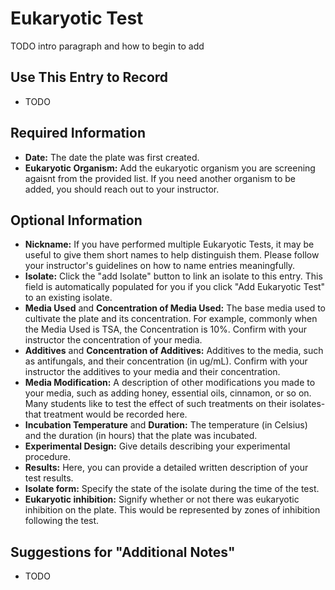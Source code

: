 # Eukaryotic Test

TODO intro paragraph and how to begin to add

## Use This Entry to Record

- TODO

## Required Information

- **Date:** The date the plate was first created.
- **Eukaryotic Organism:** Add the eukaryotic organism you are screening agaisnt from the provided list. If you need another organism to be added, you should reach out to your instructor. 

## Optional Information

- **Nickname:** If you have performed multiple Eukaryotic Tests, it may be useful to give them short names to help distinguish them. Please follow your instructor's guidelines on how to name entries meaningfully. 
- **Isolate:** Click the "add Isolate" button to link an isolate to this entry. This field is automatically populated for you if you click "Add Eukaryotic Test" to an existing isolate.
- **Media Used** and **Concentration of Media Used:** The base media used to cultivate the plate and its concentration. For example, commonly when the Media Used is TSA, the Concentration is 10%. Confirm with your instructor the concentration of your media. 
- **Additives** and **Concentration of Additives:** Additives to the media, such as antifungals, and their concentration (in ug/mL). Confirm with your instructor the additives to your media and their concentration. 
- **Media Modification:** A description of other modifications you made to your media, such as adding honey, essential oils, cinnamon, or so on. Many students like to test the effect of such treatments on their isolates- that treatment would be recorded here. 
- **Incubation Temperature** and **Duration:** The temperature (in Celsius) and the duration (in hours) that the plate was incubated. 
- **Experimental Design:** Give details describing your experimental procedure. 
- **Results:** Here, you can provide a detailed written description of your test results. 
- **Isolate form:** Specify the state of the isolate during the time of the test. 
- **Eukaryotic inhibition:** Signify whether or not there was eukaryotic inhibition on the plate. This would be represented by zones of inhibition following the test.

## Suggestions for "Additional Notes"

- TODO
